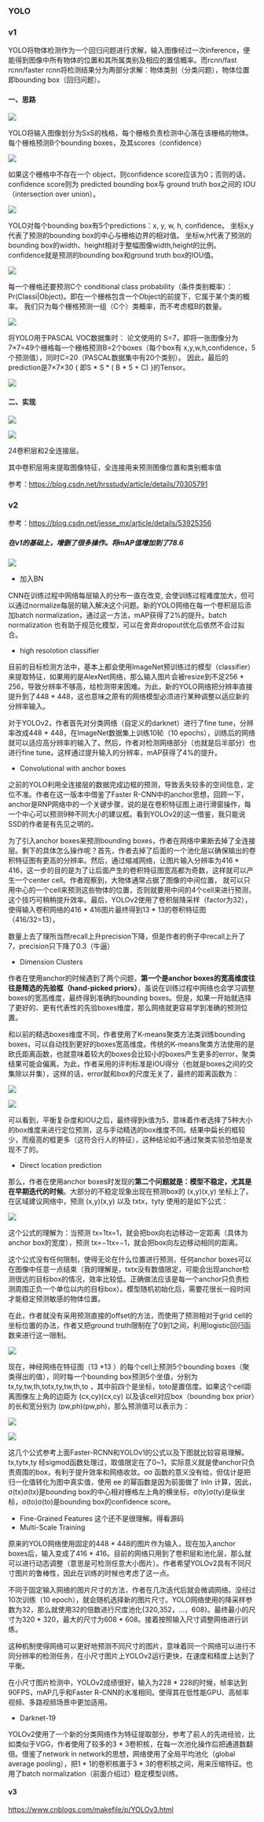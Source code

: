 ### YOLO

### v1

YOLO将物体检测作为一个回归问题进行求解，输入图像经过一次inference，便能得到图像中所有物体的位置和其所属类别及相应的置信概率。而rcnn/fast rcnn/faster rcnn将检测结果分为两部分求解：物体类别（分类问题），物体位置即bounding box（回归问题）。

#### 一、思路

![](https://img-blog.csdn.net/20170420213841466?watermark/2/text/aHR0cDovL2Jsb2cuY3Nkbi5uZXQvaHJzc3R1ZHk=/font/5a6L5L2T/fontsize/400/fill/I0JBQkFCMA==/dissolve/70/gravity/SouthEast)

YOLO将输入图像划分为SxS的栈格，每个栅格负责检测中心落在该栅格的物体。每个栅格预测B个bounding boxes，及其scores（confidence）

![](https://img-blog.csdn.net/20170420213914966?watermark/2/text/aHR0cDovL2Jsb2cuY3Nkbi5uZXQvaHJzc3R1ZHk=/font/5a6L5L2T/fontsize/400/fill/I0JBQkFCMA==/dissolve/70/gravity/SouthEast)

如果这个栅格中不存在一个 object，则confidence score应该为0；否则的话，confidence score则为 predicted bounding box与 ground truth box之间的 IOU（intersection over union）。

![](https://img-blog.csdn.net/20171214103709855?watermark/2/text/aHR0cDovL2Jsb2cuY3Nkbi5uZXQvSUFNb2xkcGFu/font/5a6L5L2T/fontsize/400/fill/I0JBQkFCMA==/dissolve/70/gravity/SouthEast)

YOLO对每个bounding box有5个predictions：x, y, w, h,  confidence。 
坐标x,y代表了预测的bounding box的中心与栅格边界的相对值。 
坐标w,h代表了预测的bounding box的width、height相对于整幅图像width,height的比例。 
confidence就是预测的bounding box和ground truth box的IOU值。

![](https://img-blog.csdn.net/20170420213936232?watermark/2/text/aHR0cDovL2Jsb2cuY3Nkbi5uZXQvaHJzc3R1ZHk=/font/5a6L5L2T/fontsize/400/fill/I0JBQkFCMA==/dissolve/70/gravity/SouthEast)

每一个栅格还要预测C个 conditional class probability（条件类别概率）：Pr(Classi|Object)。即在一个栅格包含一个Object的前提下，它属于某个类的概率。 
我们只为每个栅格预测一组（C个）类概率，而不考虑框B的数量。

![](https://img-blog.csdn.net/20170420214125579?watermark/2/text/aHR0cDovL2Jsb2cuY3Nkbi5uZXQvaHJzc3R1ZHk=/font/5a6L5L2T/fontsize/400/fill/I0JBQkFCMA==/dissolve/70/gravity/SouthEast)

将YOLO用于PASCAL VOC数据集时： 
论文使用的 S=7，即将一张图像分为7×7=49个栅格每一个栅格预测B=2个boxes（每个box有 x,y,w,h,confidence，5个预测值），同时C=20（PASCAL数据集中有20个类别）。 
因此，最后的prediction是7×7×30 { 即S * S * ( B * 5 + C) }的Tensor。

![](https://img-blog.csdn.net/20170420214145482?watermark/2/text/aHR0cDovL2Jsb2cuY3Nkbi5uZXQvaHJzc3R1ZHk=/font/5a6L5L2T/fontsize/400/fill/I0JBQkFCMA==/dissolve/70/gravity/SouthEast)

#### 二、实现

![](https://img-blog.csdn.net/20170420214206923?watermark/2/text/aHR0cDovL2Jsb2cuY3Nkbi5uZXQvaHJzc3R1ZHk=/font/5a6L5L2T/fontsize/400/fill/I0JBQkFCMA==/dissolve/70/gravity/SouthEast)

![](https://pic1.zhimg.com/80/v2-2c4e8576b987236de47f91ad594bf36d_hd.jpg)

24卷积层和2全连接层。

其中卷积层用来提取图像特征，全连接用来预测图像位置和类别概率值

参考：https://blog.csdn.net/hrsstudy/article/details/70305791



### v2

参考：https://blog.csdn.net/jesse_mx/article/details/53925356

##### 在v1的基础上，增删了很多操作。将mAP值增加到了78.6

![](https://img-blog.csdn.net/20161229151800828?watermark/2/text/aHR0cDovL2Jsb2cuY3Nkbi5uZXQvSmVzc2VfTXg=/font/5a6L5L2T/fontsize/400/fill/I0JBQkFCMA==/dissolve/70/gravity/SouthEast)

* 加入BN

CNN在训练过程中网络每层输入的分布一直在改变, 会使训练过程难度加大，但可以通过normalize每层的输入解决这个问题。新的YOLO网络在每一个卷积层后添加batch normalization，通过这一方法，mAP获得了2%的提升。batch normalization 也有助于规范化模型，可以在舍弃dropout优化后依然不会过拟合。

* high resolotion classifier

目前的目标检测方法中，基本上都会使用ImageNet预训练过的模型（classifier）来提取特征，如果用的是AlexNet网络，那么输入图片会被resize到不足256 * 256，导致分辨率不够高，给检测带来困难。为此，新的YOLO网络把分辨率直接提升到了448 * 448，这也意味之原有的网络模型必须进行某种调整以适应新的分辨率输入。

对于YOLOv2，作者首先对分类网络（自定义的darknet）进行了fine tune，分辨率改成448 * 448，在ImageNet数据集上训练10轮（10 epochs），训练后的网络就可以适应高分辨率的输入了。然后，作者对检测网络部分（也就是后半部分）也进行fine tune。这样通过提升输入的分辨率，mAP获得了4%的提升。

* Convolutional with anchor boxes

之前的YOLO利用全连接层的数据完成边框的预测，导致丢失较多的空间信息，定位不准。作者在这一版本中借鉴了Faster R-CNN中的anchor思想，回顾一下，anchor是RNP网络中的一个关键步骤，说的是在卷积特征图上进行滑窗操作，每一个中心可以预测9种不同大小的建议框。看到YOLOv2的这一借鉴，我只能说SSD的作者是有先见之明的。

为了引入anchor boxes来预测bounding boxes，作者在网络中果断去掉了全连接层。剩下的具体怎么操作呢？首先，作者去掉了后面的一个池化层以确保输出的卷积特征图有更高的分辨率。然后，通过缩减网络，让图片输入分辨率为416 * 416，这一步的目的是为了让后面产生的卷积特征图宽高都为奇数，这样就可以产生一个center cell。作者观察到，大物体通常占据了图像的中间位置， 就可以只用中心的一个cell来预测这些物体的位置，否则就要用中间的4个cell来进行预测，这个技巧可稍稍提升效率。最后，YOLOv2使用了卷积层降采样（factor为32），使得输入卷积网络的416 * 416图片最终得到13 * 13的卷积特征图（416/32=13）。

数量上去了理所当然recall上升precision下降，但是作者的例子中recall上升了7，precision只下降了0.3（牛逼）

* Dimension Clusters

作者在使用anchor的时候遇到了两个问题，**第一个是anchor boxes的宽高维度往往是精选的先验框（hand-picked priors）**，虽说在训练过程中网络也会学习调整boxes的宽高维度，最终得到准确的bounding boxes。但是，如果一开始就选择了更好的、更有代表性的先验boxes维度，那么网络就更容易学到准确的预测位置。

和以前的精选boxes维度不同，作者使用了K-means聚类方法类训练bounding boxes，可以自动找到更好的boxes宽高维度。传统的K-means聚类方法使用的是欧氏距离函数，也就意味着较大的boxes会比较小的boxes产生更多的error，聚类结果可能会偏离。为此，作者采用的评判标准是IOU得分（也就是boxes之间的交集除以并集），这样的话，error就和box的尺度无关了，最终的距离函数为：

![](https://img-blog.csdn.net/20161229113026773?watermark/2/text/aHR0cDovL2Jsb2cuY3Nkbi5uZXQvSmVzc2VfTXg=/font/5a6L5L2T/fontsize/400/fill/I0JBQkFCMA==/dissolve/70/gravity/SouthEast)

![](https://img-blog.csdn.net/20161229113104156?watermark/2/text/aHR0cDovL2Jsb2cuY3Nkbi5uZXQvSmVzc2VfTXg=/font/5a6L5L2T/fontsize/400/fill/I0JBQkFCMA==/dissolve/70/gravity/SouthEast)

可以看到，平衡复杂度和IOU之后，最终得到k值为5，意味着作者选择了5种大小的box维度来进行定位预测，这与手动精选的box维度不同。结果中扁长的框较少，而瘦高的框更多（这符合行人的特征），这种结论如不通过聚类实验恐怕是发现不了的。

* Direct location prediction

那么，作者在使用anchor boxes时发现的**第二个问题就是：模型不稳定，尤其是在早期迭代的时候**。大部分的不稳定现象出现在预测box的 (x,y)(x,y) 坐标上了。在区域建议网络中，预测 (x,y)(x,y) 以及 txtx，tyty 使用的是如下公式：

![](https://ws1.sinaimg.cn/large/0067fcixly1frhr1hih2wj305k01c3yb.jpg)					

这个公式的理解为：当预测 tx=1tx=1，就会把box向右边移动一定距离（具体为anchor box的宽度），预测 tx=−1tx=−1，就会把box向左边移动相同的距离。

这个公式没有任何限制，使得无论在什么位置进行预测，任何anchor boxes可以在图像中任意一点结束（我的理解是，txtx没有数值限定，可能会出现anchor检测很远的目标box的情况，效率比较低。正确做法应该是每一个anchor只负责检测周围正负一个单位以内的目标box）。模型随机初始化后，需要花很长一段时间才能稳定预测敏感的物体位置。

在此，作者就没有采用预测直接的offset的方法，而使用了预测相对于grid cell的坐标位置的办法，作者又把ground truth限制在了0到1之间，利用logistic回归函数来进行这一限制。

![](https://img-blog.csdn.net/20161229143041650?watermark/2/text/aHR0cDovL2Jsb2cuY3Nkbi5uZXQvSmVzc2VfTXg=/font/5a6L5L2T/fontsize/400/fill/I0JBQkFCMA==/dissolve/70/gravity/SouthEast)

现在，神经网络在特征图（13 *13 ）的每个cell上预测5个bounding boxes（聚类得出的值），同时每一个bounding box预测5个坐值，分别为 tx,ty,tw,th,totx,ty,tw,th,to ，其中前四个是坐标，toto是置信度。如果这个cell距离图像左上角的边距为 (cx,cy)(cx,cy) 以及该cell对应box（bounding box prior）的长和宽分别为 (pw,ph)(pw,ph)，那么预测值可以表示为：

![](https://img-blog.csdn.net/20161229113525333?watermark/2/text/aHR0cDovL2Jsb2cuY3Nkbi5uZXQvSmVzc2VfTXg=/font/5a6L5L2T/fontsize/400/fill/I0JBQkFCMA==/dissolve/70/gravity/SouthEast)

![](https://img-blog.csdn.net/20161229113953466?watermark/2/text/aHR0cDovL2Jsb2cuY3Nkbi5uZXQvSmVzc2VfTXg=/font/5a6L5L2T/fontsize/400/fill/I0JBQkFCMA==/dissolve/70/gravity/SouthEast)

这几个公式参考上面Faster-RCNN和YOLOv1的公式以及下图就比较容易理解。tx,tytx,ty 经sigmod函数处理过，取值限定在了0~1，实际意义就是使anchor只负责周围的box，有利于提升效率和网络收敛。σσ 函数的意义没有给，但估计是把归一化值转化为图中真实值，使用 ee 的幂函数是因为前面做了 lnln 计算，因此，σ(tx)σ(tx)是bounding box的中心相对栅格左上角的横坐标，σ(ty)σ(ty)是纵坐标，σ(to)σ(to)是bounding box的confidence score。

* Fine-Grained Features 这个还不是很理解。得看源码
* Multi-Scale Training

原来的YOLO网络使用固定的448 * 448的图片作为输入，现在加入anchor boxes后，输入变成了416 * 416。目前的网络只用到了卷积层和池化层，那么就可以进行动态调整（意思是可检测任意大小图片）。作者希望YOLOv2具有不同尺寸图片的鲁棒性，因此在训练的时候也考虑了这一点。

不同于固定输入网络的图片尺寸的方法，作者在几次迭代后就会微调网络。没经过10次训练（10 epoch），就会随机选择新的图片尺寸。YOLO网络使用的降采样参数为32，那么就使用32的倍数进行尺度池化{320,352，…，608}。最终最小的尺寸为320 * 320，最大的尺寸为608 * 608。接着按照输入尺寸调整网络进行训练。

这种机制使得网络可以更好地预测不同尺寸的图片，意味着同一个网络可以进行不同分辨率的检测任务，在小尺寸图片上YOLOv2运行更快，在速度和精度上达到了平衡。

在小尺寸图片检测中，YOLOv2成绩很好，输入为228 * 228的时候，帧率达到90FPS，mAP几乎和Faster R-CNN的水准相同。使得其在低性能GPU、高帧率视频、多路视频场景中更加适用。

* Darknet-19

YOLOv2使用了一个新的分类网络作为特征提取部分，参考了前人的先进经验，比如类似于VGG，作者使用了较多的3 * 3卷积核，在每一次池化操作后把通道数翻倍。借鉴了network in network的思想，网络使用了全局平均池化（global average pooling），把1 * 1的卷积核置于3 * 3的卷积核之间，用来压缩特征。也用了batch normalization（前面介绍过）稳定模型训练。



#### v3

https://www.cnblogs.com/makefile/p/YOLOv3.html